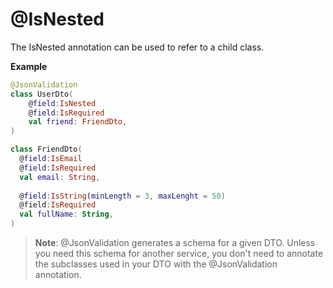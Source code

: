 # @IsNested

The IsNested annotation can be used to refer to a child class.

**Example**

```kotlin
@JsonValidation
class UserDto(
    @field:IsNested
    @field:IsRequired
    val friend: FriendDto,
)

class FriendDto(
  @field:IsEmail
  @field:IsRequired
  val email: String,
  
  @field:IsString(minLength = 3, maxLenght = 50)
  @field:IsRequired
  val fullName: String,
)
```

> **Note**: @JsonValidation generates a schema for a given DTO.
> Unless you need this schema for another service,
> you don't need to annotate the subclasses used in your DTO with the
> @JsonValidation annotation.